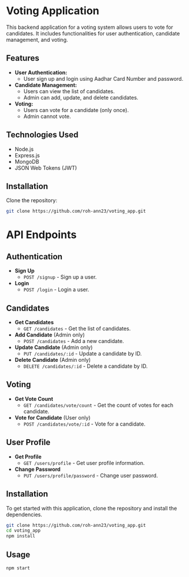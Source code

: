 # Voting Application

This backend application for a voting system allows users to vote for candidates. It includes functionalities for user authentication, candidate management, and voting.

## Features

- **User Authentication:**
  - User sign up and login using Aadhar Card Number and password.
- **Candidate Management:**
  - Users can view the list of candidates.
  - Admin can add, update, and delete candidates.
- **Voting:**
  - Users can vote for a candidate (only once).
  - Admin cannot vote.

## Technologies Used

- Node.js
- Express.js
- MongoDB
- JSON Web Tokens (JWT)

## Installation

Clone the repository:

```bash
git clone https://github.com/roh-ann23/voting_app.git
```

# API Endpoints

## Authentication

- **Sign Up**
  - `POST /signup` - Sign up a user.
- **Login**
  - `POST /login` - Login a user.

## Candidates

- **Get Candidates**
  - `GET /candidates` - Get the list of candidates.
- **Add Candidate** (Admin only)
  - `POST /candidates` - Add a new candidate.
- **Update Candidate** (Admin only)
  - `PUT /candidates/:id` - Update a candidate by ID.
- **Delete Candidate** (Admin only)
  - `DELETE /candidates/:id` - Delete a candidate by ID.

## Voting

- **Get Vote Count**
  - `GET /candidates/vote/count` - Get the count of votes for each candidate.
- **Vote for Candidate** (User only)
  - `POST /candidates/vote/:id` - Vote for a candidate.

## User Profile

- **Get Profile**
  - `GET /users/profile` - Get user profile information.
- **Change Password**
  - `PUT /users/profile/password` - Change user password.

## Installation

To get started with this application, clone the repository and install the dependencies.

```bash
git clone https://github.com/roh-ann23/voting_app.git
cd voting_app
npm install
```

## Usage
```bash
npm start
```
